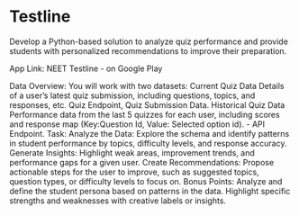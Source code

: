 # Testline
Develop a Python-based solution to analyze quiz performance and provide students with personalized recommendations to improve their preparation.

App Link: NEET Testline - on Google Play

Data Overview:
You will work with two datasets:
Current Quiz Data
Details of a user’s latest quiz submission, including questions, topics, and responses, etc. Quiz Endpoint, Quiz Submission Data.
Historical Quiz Data 
Performance data from the last 5 quizzes for each user, including scores and  response map (Key:Question Id, Value: Selected option id).  - API Endpoint.
Task:
Analyze the Data:
Explore the schema and identify patterns in student performance by topics, difficulty levels, and response accuracy.
Generate Insights:
Highlight weak areas, improvement trends, and performance gaps for a given user.
Create Recommendations:
Propose actionable steps for the user to improve, such as suggested topics, question types, or difficulty levels to focus on.
Bonus Points:
Analyze and define the student persona based on patterns in the data.
Highlight specific strengths and weaknesses with creative labels or insights.
